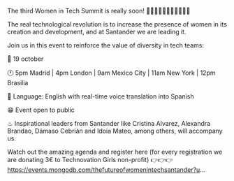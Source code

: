 The third Women in Tech Summit is really soon! 👩🏿‍💻👩🏻‍💻👩‍💻👩🏽‍💻

 

The real technological revolution is to increase the presence of women in its creation and development, and at Santander we are leading it.

 

Join us in this event to reinforce the value of diversity in tech teams:

 

📅 19 october

🕐 5pm Madrid | 4pm London | 9am Mexico City | 11am New York | 12pm Brasilia

💬 Language: English with real-time voice translation into Spanish

😁 Event open to public 

 

♨ Inspirational leaders from Santander like Cristina Alvarez, Alexandra Brandao, Dámaso Cebrián and Idoia Mateo, among others, will accompany us. 

 

Watch out the amazing agenda and register here (for every registration we are donating 3€ to Technovation Girls non-profit) 👉👉👉 https://events.mongodb.com/thefutureofwomenintechsantander?u...
